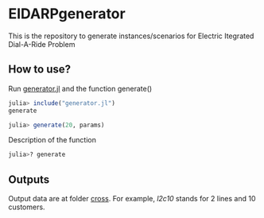 # EIDARPgenerator
This is the repository to generate instances/scenarios for Electric Itegrated Dial-A-Ride Problem

## How to use?
Run [generator.jl](https://github.com/YMF2022/EIDARPgenerator/blob/main/generator.jl) and the  function generate()

```julia
julia> include("generator.jl")
generate

julia> generate(20, params)
```

Description of the function
```julia
julia>? generate
```

## Outputs
Output data are at folder [cross](https://github.com/YMF2022/EIDARPgenerator/tree/main/cross). For example, *l2c10* stands for 2 lines and 10 customers.
